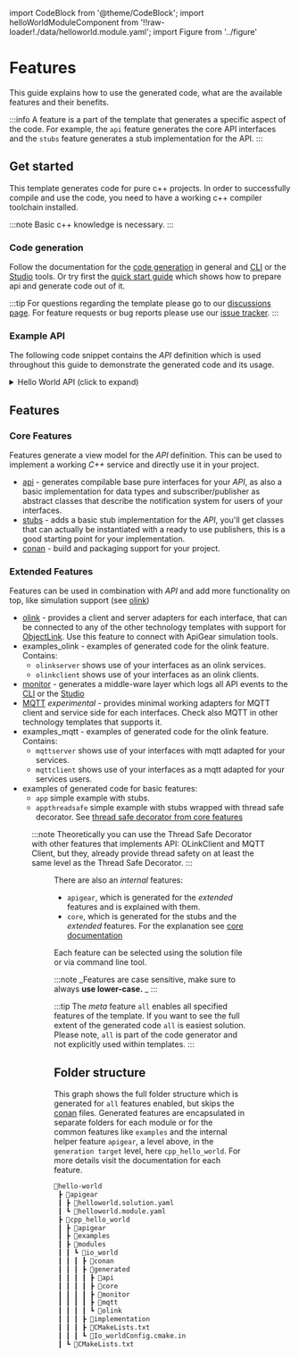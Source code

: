 import CodeBlock from '@theme/CodeBlock';
import helloWorldModuleComponent from '!!raw-loader!./data/helloworld.module.yaml';
import Figure from '../figure'

# Features

This guide explains how to use the generated code, what are the available features and their benefits.

:::info
A feature is a part of the template that generates a specific aspect of the code. For example, the `api` feature generates the core API interfaces and the `stubs` feature generates a stub implementation for the API.
:::

## Get started

This template generates code for pure c++ projects. In order to successfully compile and use the code, you need to have a working c++ compiler toolchain installed.

:::note
Basic c++ knowledge is necessary.
:::

### Code generation

Follow the documentation for the [code generation](/docs/guide/intro) in general and [CLI](/docs/tools/cli/generate) or the [Studio](/docs/tools/studio/intro) tools.
Or try first the [quick start guide](../quickstart/index.md) which shows how to prepare api and generate code out of it.

:::tip
For questions regarding the template please go to our [discussions page](https://github.com/orgs/apigear-io/discussions). For feature requests or bug reports please use our [issue tracker](https://github.com/apigear-io/template-cpp14/issues).
:::

### Example API

The following code snippet contains the _API_ definition which is used throughout this guide to demonstrate the generated code and its usage.

<details>
    <summary>Hello World API (click to expand)</summary>
    <CodeBlock language="yaml" showLineNumbers>{helloWorldModuleComponent}</CodeBlock>
</details>

## Features

### Core Features

Features generate a view model for the _API_ definition. This can be used to implement a working _C++_ service and directly use it in your project.

- [api](api.md) - generates compilable base pure interfaces for your _API_, as also a basic implementation for data types and subscriber/publisher as abstract classes that describe the notification system for users of your interfaces.
- [stubs](stubs.md) - adds a basic stub implementation for the _API_, you'll get classes that can actually be instantiated with a ready to use publishers, this is a good starting point for your implementation.
- [conan](conan.md) - build and packaging support for your project.

### Extended Features

Features can be used in combination with _API_ and add more functionality on top, like simulation support (see [olink](olink.md#simulation))

- [olink](olink.md) - provides a client and server adapters for each interface, that can be connected to any of the other technology templates with support for [ObjectLink](/docs/advanced/protocols/objectlink/intro). Use this feature to connect with ApiGear simulation tools.
- examples_olink - examples of generated code for the olink feature. Contains:
	- `olinkserver` shows use of your interfaces as an olink services.
	- `olinkclient` shows use of your interfaces as an olink clients.
- [monitor](monitor.md) - generates a middle-ware layer which logs all API events to the [CLI](/docs/tools/cli/intro) or the [Studio](/docs/tools/studio/intro)
- [MQTT](mqtt.md) _experimental_ - provides minimal working adapters for MQTT client and service side for each interfaces. Check also MQTT in other technology templates that supports it.
- examples_mqtt - examples of generated code for the olink feature. Contains:
	- `mqttserver` shows use of your interfaces with mqtt adapted for your services.
	- `mqttclient` shows use of your interfaces as a mqtt adapted for your services users.
- examples of generated code for basic features:
  - `app` simple example with stubs.
  - `appthreadsafe` simple example with stubs wrapped with thread safe decorator. See [thread safe decorator from core features](stubs.md#core)

<Figure caption="Overview of features for user application, including receiving data from network: Bottom floor shows possible inputs for your API, you can either obtain data from the network with OLink or MQTT or use local (thread safe if necessary) implementation." src="/img/features/featuresApp.png" />

:::note
Theoretically you can use the Thread Safe Decorator with other features that implements API: OLinkClient and MQTT Client, but they, already provide thread safety on at least the same level as the Thread Safe Decorator.
:::

<Figure caption="Overview of features for user application, including publishing data through network: Topmost floor shows your options for using your local implementation (bottom floor): you can use it in your local app and/or use method of sharing the data with clients in the network. Consider then using thread safe version of your implementation." src="/img/features/featuresServer.png" />

There are also an _internal_ features:

- `apigear`, which is generated for the _extended_ features and is explained with them.
- `core`, which is generated for the stubs and the _extended_ features. For the explanation see [core documentation](stubs.md#core)

Each feature can be selected using the solution file or via command line tool.

:::note
_Features are case sensitive, make sure to always **use lower-case.** _
:::

:::tip
The _meta_ feature `all` enables all specified features of the template. If you want to see the full extent of the generated code `all` is easiest solution.
Please note, `all` is part of the code generator and not explicitly used within templates.
:::

## Folder structure

This graph shows the full folder structure which is generated for `all` features enabled, but skips the [conan](conan.md) files. Generated features are encapsulated in separate folders for each module or for the common features like `examples` and the internal helper feature `apigear`, a level above, in the `generation target` level, here `cpp_hello_world`. For more details visit the documentation for each feature.

```bash
📂hello-world
 ┣ 📂apigear
 ┃ ┣ 📜helloworld.solution.yaml
 ┃ ┗ 📜helloworld.module.yaml
 ┣ 📂cpp_hello_world
 ┃ ┣ 📂apigear
 ┃ ┣ 📂examples
 ┃ ┣ 📂modules
 ┃ ┃ ┗ 📂io_world
 ┃ ┃ ┃ ┣ 📂conan
 ┃ ┃ ┃ ┣ 📂generated
 ┃ ┃ ┃ ┃ ┣ 📂api
 ┃ ┃ ┃ ┃ ┣ 📂core
 ┃ ┃ ┃ ┃ ┣ 📂monitor
 ┃ ┃ ┃ ┃ ┣ 📂mqtt
 ┃ ┃ ┃ ┃ ┗ 📂olink
 ┃ ┃ ┃ ┣ 📂implementation
 ┃ ┃ ┃ ┣ 📜CMakeLists.txt
 ┃ ┃ ┃ ┗ 📜Io_worldConfig.cmake.in
 ┃ ┗ 📜CMakeLists.txt
```
